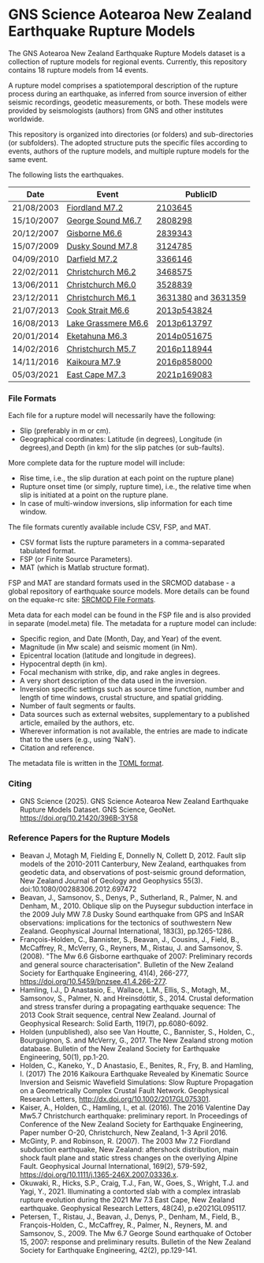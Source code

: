 # GNS Science Aotearoa New Zealand Earthquake Rupture Models 

The GNS Aotearoa New Zealand Earthquake Rupture Models dataset is a collection of rupture models for regional events. Currently, this repository contains 18 rupture models from 14 events.

A rupture model comprises a spatiotemporal description of the rupture process during an earthquake, as inferred from source inversion of either seismic recordings, geodetic measurements, or both. These models were provided by seismologists (authors) from GNS and other institutes worldwide. 

This repository is organized into directories (or folders) and sub-directories (or subfolders). The adopted structure puts the specific files according to events, authors of the rupture models, and multiple rupture models for the same event.

The following lists the earthquakes.

| Date       | Event                     | PublicID                                 |
| ---------- | ------------------------- | ---------------------------------------- |
| 21/08/2003 | [Fiordland M7.2](20030821-fiordland)                | [2103645](https://www.geonet.org.nz/earthquake/2103645)
| 15/10/2007 | [George Sound M6.7](20071015-george-sound)                | [2808298](https://www.geonet.org.nz/earthquake/2808298)
| 20/12/2007 | [Gisborne M6.6](20071220-gisborne)                | [2839343](https://www.geonet.org.nz/earthquake/2839343)
| 15/07/2009 | [Dusky Sound M7.8](20090715-dusky-sound)                | [3124785](https://www.geonet.org.nz/earthquake/3124785)
| 04/09/2010 | [Darfield M7.2](20100904-darfield)                | [3366146](https://www.geonet.org.nz/earthquake/3366146)
| 22/02/2011 | [Christchurch M6.2](20110222-christchurch)                | [3468575](https://www.geonet.org.nz/earthquake/3468575)
| 13/06/2011 | [Christchurch M6.0](20110613-christchurch)                | [3528839](https://www.geonet.org.nz/earthquake/3528839)
| 23/12/2011 | [Christchurch M6.1](20111223-christchurch)                | [3631380](https://www.geonet.org.nz/earthquake/3631380) and  [3631359](https://www.geonet.org.nz/earthquake/3631359)
| 21/07/2013 | [Cook Strait M6.6](20130721-cook-strait)                | [2013p543824](https://www.geonet.org.nz/earthquake/2013p543824)
| 16/08/2013 | [Lake Grassmere M6.6](20130816-lake-grassmere)                | [2013p613797](https://www.geonet.org.nz/earthquake/2013p613797)
| 20/01/2014 | [Eketahuna M6.3](20140120-eketahuna)                | [2014p051675](https://www.geonet.org.nz/earthquake/2014p051675)
| 14/02/2016 | [Christchurch M5.7](20160214-christchurch)                | [2016p118944](https://www.geonet.org.nz/earthquake/2016p118944)
| 14/11/2016 | [Kaikoura M7.9](20161114-kaikoura)                | [2016p858000](https://www.geonet.org.nz/earthquake/2016p858000)
| 05/03/2021 | [East Cape M7.3](20210305-east-cape)                | [2021p169083](https://www.geonet.org.nz/earthquake/2021p169083)


### File Formats

Each file for a rupture model will necessarily have the following:
- Slip (preferably in m or cm).
- Geographical coordinates: Latitude (in degrees), Longitude (in degrees),and Depth (in km) for the slip patches (or sub-faults).

More complete data for the rupture model will include:
- Rise time,  i.e.,  the slip duration at each point on the rupture plane)
- Rupture onset time (or simply, rupture time), i.e.,  the relative time when slip is initiated at a point on the rupture plane.
- In case of multi-window inversions, slip information for each time window.

The file formats curently available include CSV, FSP, and MAT.
- CSV format lists the rupture parameters in a comma-separated tabulated format.
- FSP (or Finite Source Parameters).
- MAT (which is Matlab structure format).

FSP and MAT are standard formats used in the SRCMOD database - a global repository of earthquake source models. More details can be found on the equake-rc site: 
[SRCMOD File Formats](http://equake-rc.info/SRCMOD/fileformats/).

Meta data for each model can be found in the FSP file and is also provided in separate (model.meta) file. The metadata for a rupture model can include:
- Specific region, and Date (Month, Day, and Year) of the event.
- Magnitude (in Mw scale) and seismic moment (in Nm).
- Epicentral location (latitude and longitude in degrees).
- Hypocentral depth (in km).
- Focal mechanism with strike, dip, and rake angles in degrees.
- A very short description of the data used in the inversion.
- Inversion specific settings such as source time function, number and length of time windows, crustal structure, and spatial gridding.
- Number of fault segments or faults.
- Data sources such as external websites, supplementary to a published article, emailed by the authors, etc.
- Wherever information is not available, the entries are made to indicate that to the users (e.g., using ‘NaN’).
- Citation and reference.

The metadata file is written in the [TOML format](https://toml.io/en/).

### Citing

-	GNS Science (2025). GNS Science Aotearoa New Zealand Earthquake Rupture Models Dataset. GNS Science, GeoNet. https://doi.org/10.21420/396B-3Y58

### Reference Papers for the Rupture Models
-	Beavan J, Motagh M, Fielding E, Donnelly N, Collett D, 2012. Fault slip models of the 2010-2011 Canterbury, New Zealand, earthquakes from geodetic data, and observations of post-seismic ground deformation, New Zealand Journal of Geology and Geophysics 55(3). doi:10.1080/00288306.2012.697472
-	Beavan, J., Samsonov, S., Denys, P., Sutherland, R., Palmer, N. and Denham, M., 2010. Oblique slip on the Puysegur subduction interface in the 2009 July MW 7.8 Dusky Sound earthquake from GPS and InSAR observations: implications for the tectonics of southwestern New Zealand. Geophysical Journal International, 183(3), pp.1265-1286.
-	François-Holden, C., Bannister, S., Beavan, J., Cousins, J., Field, B., McCaffrey, R., McVerry, G., Reyners, M., Ristau, J. and Samsonov, S. (2008). "The Mw 6.6 Gisborne earthquake of 2007: Preliminary records and general source characterisation". Bulletin of the New Zealand Society for Earthquake Engineering, 41(4), 266-277, https://doi.org/10.5459/bnzsee.41.4.266-277.
-	Hamling, I.J., D Anastasio, E., Wallace, L.M., Ellis, S., Motagh, M., Samsonov, S., Palmer, N. and Hreinsdóttir, S., 2014. Crustal deformation and stress transfer during a propagating earthquake sequence: The 2013 Cook Strait sequence, central New Zealand. Journal of Geophysical Research: Solid Earth, 119(7), pp.6080-6092.
-	Holden (unpublished), also see Van Houtte, C., Bannister, S., Holden, C., Bourguignon, S. and McVerry, G., 2017. The New Zealand strong motion database. Bulletin of the New Zealand Society for Earthquake Engineering, 50(1), pp.1-20.
-	Holden, C., Kaneko, Y., D Anastasio, E., Benites, R., Fry, B. and Hamling, I. (2017) The 2016 Kaikoura Earthquake Revealed by Kinematic Source Inversion and Seismic Wavefield Simulations: Slow Rupture Propagation on a Geometrically Complex Crustal Fault Network. Geophysical Research Letters, http://dx.doi.org/10.1002/2017GL075301.
-	Kaiser, A., Holden, C., Hamling, I., et al. (2016). The 2016 Valentine Day Mw5.7 Christchurch earthquake: preliminary report. In Proceedings of Conference of the New Zealand Society for Earthquake Engineering, Paper number O-20, Christchurch, New Zealand, 1-3 April 2016.
-	McGinty, P. and Robinson, R. (2007). The 2003 Mw 7.2 Fiordland subduction earthquake, New Zealand: aftershock distribution, main shock fault plane and static stress changes on the overlying Alpine Fault. Geophysical Journal International, 169(2), 579-592, https://doi.org/10.1111/j.1365-246X.2007.03336.x.
-	Okuwaki, R., Hicks, S.P., Craig, T.J., Fan, W., Goes, S., Wright, T.J. and Yagi, Y., 2021. Illuminating a contorted slab with a complex intraslab rupture evolution during the 2021 Mw 7.3 East Cape, New Zealand earthquake. Geophysical Research Letters, 48(24), p.e2021GL095117.
-	Petersen, T., Ristau, J., Beavan, J., Denys, P., Denham, M., Field, B., François-Holden, C., McCaffrey, R., Palmer, N., Reyners, M. and Samsonov, S., 2009. The Mw 6.7 George Sound earthquake of October 15, 2007: response and preliminary results. Bulletin of the New Zealand Society for Earthquake Engineering, 42(2), pp.129-141.
